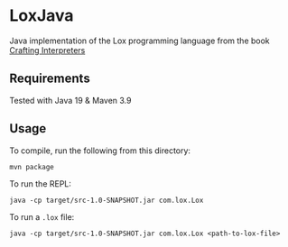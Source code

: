 # LoxJava
Java implementation of the Lox programming language from the book [Crafting Interpreters](http://craftinginterpreters.com/)


## Requirements

Tested with Java 19 & Maven 3.9


## Usage

To compile, run the following from this directory:

```shell
mvn package
```

To run the REPL:

```shell
java -cp target/src-1.0-SNAPSHOT.jar com.lox.Lox
```

To run a `.lox` file:

```shell
java -cp target/src-1.0-SNAPSHOT.jar com.lox.Lox <path-to-lox-file>
```
